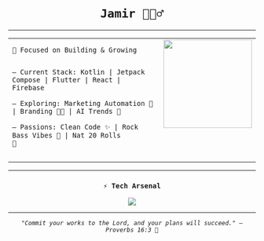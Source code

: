 <h1 align="center"><code>Jamir 🧙🏻‍♂️</code></h1>
<hr>

<table>
  <tr>
    <td valign="top">
      <pre><code>🚀 Focused on Building & Growing

– Current Stack: Kotlin | Jetpack Compose | Flutter | React | Firebase  
– Exploring: Marketing Automation 🤖 | Branding 👨‍💼 | AI Trends 🧠  
– Passions: Clean Code ✨ | Rock Bass Vibes 🎸 | Nat 20 Rolls 🎯</code></pre>
    </td>
    <td align="right" valign="top">
      <img src="https://media.giphy.com/media/v1.Y2lkPTc5MGI3NjExeWJ3cGtuZGZnOTR1MzZyc2I4Ync0YTliZzcwMzVhcmhhOHRkZmt1cyZlcD12MV9naWZzX3NlYXJjaCZjdD1n/7Xov9qZ44Mq0qkCN9Q/giphy.gif" width="180px" />
    </td>
  </tr>
</table>

<hr>

<h3 align="center"><code>⚡ Tech Arsenal</code></h3>
<p align="center">
  <img src="https://skillicons.dev/icons?i=kotlin,java,flutter,dart,react,py,linux,git,docker,gradle,firebase,postgres,mysql&perline=12" />
</p>

<hr>

<p align="center">
  <em><code>"Commit your works to the Lord, and your plans will succeed." – Proverbs 16:3 🙏</code></em>
</p>
